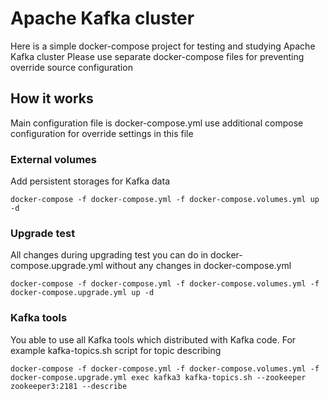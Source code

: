 # Apache Kafka cluster

Here is a simple docker-compose project for testing and studying Apache Kafka cluster
Please use separate docker-compose files for preventing override source configuration

## How it works

Main configuration file is docker-compose.yml use additional compose configuration for override settings in this file

### External volumes

Add persistent storages for Kafka data
```
docker-compose -f docker-compose.yml -f docker-compose.volumes.yml up -d
```

### Upgrade test

All changes during upgrading test you can do in docker-compose.upgrade.yml without any changes in docker-compose.yml
```
docker-compose -f docker-compose.yml -f docker-compose.volumes.yml -f docker-compose.upgrade.yml up -d
```

### Kafka tools

You able to use all Kafka tools which distributed with Kafka code. For example kafka-topics.sh script for topic describing
```
docker-compose -f docker-compose.yml -f docker-compose.volumes.yml -f docker-compose.upgrade.yml exec kafka3 kafka-topics.sh --zookeeper zookeeper3:2181 --describe
```
